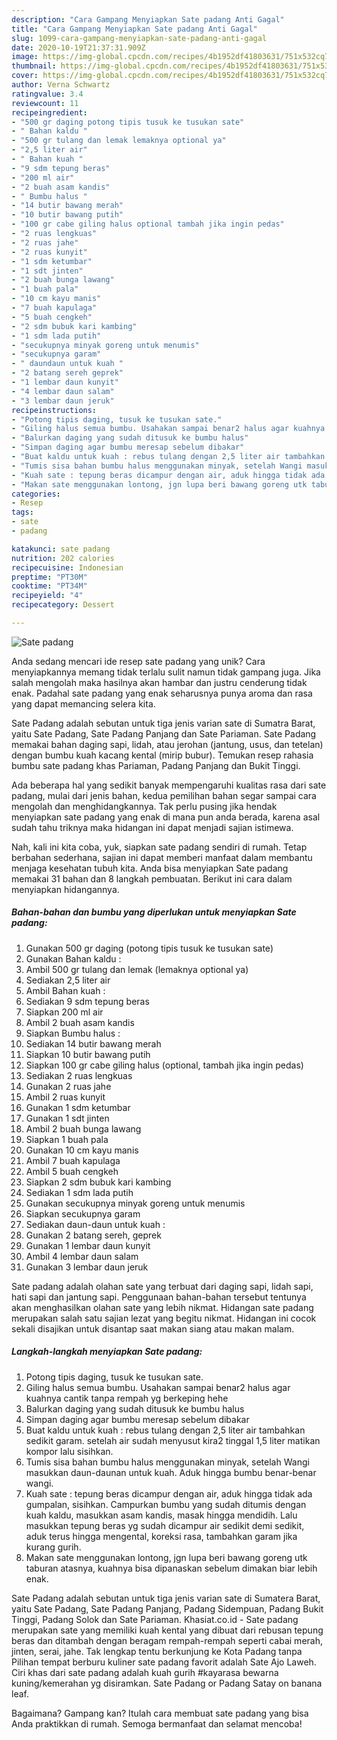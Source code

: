 ```yaml
---
description: "Cara Gampang Menyiapkan Sate padang Anti Gagal"
title: "Cara Gampang Menyiapkan Sate padang Anti Gagal"
slug: 1099-cara-gampang-menyiapkan-sate-padang-anti-gagal
date: 2020-10-19T21:37:31.909Z
image: https://img-global.cpcdn.com/recipes/4b1952df41803631/751x532cq70/sate-padang-foto-resep-utama.jpg
thumbnail: https://img-global.cpcdn.com/recipes/4b1952df41803631/751x532cq70/sate-padang-foto-resep-utama.jpg
cover: https://img-global.cpcdn.com/recipes/4b1952df41803631/751x532cq70/sate-padang-foto-resep-utama.jpg
author: Verna Schwartz
ratingvalue: 3.4
reviewcount: 11
recipeingredient:
- "500 gr daging potong tipis tusuk ke tusukan sate"
- " Bahan kaldu "
- "500 gr tulang dan lemak lemaknya optional ya"
- "2,5 liter air"
- " Bahan kuah "
- "9 sdm tepung beras"
- "200 ml air"
- "2 buah asam kandis"
- " Bumbu halus "
- "14 butir bawang merah"
- "10 butir bawang putih"
- "100 gr cabe giling halus optional tambah jika ingin pedas"
- "2 ruas lengkuas"
- "2 ruas jahe"
- "2 ruas kunyit"
- "1 sdm ketumbar"
- "1 sdt jinten"
- "2 buah bunga lawang"
- "1 buah pala"
- "10 cm kayu manis"
- "7 buah kapulaga"
- "5 buah cengkeh"
- "2 sdm bubuk kari kambing"
- "1 sdm lada putih"
- "secukupnya minyak goreng untuk menumis"
- "secukupnya garam"
- " daundaun untuk kuah "
- "2 batang sereh geprek"
- "1 lembar daun kunyit"
- "4 lembar daun salam"
- "3 lembar daun jeruk"
recipeinstructions:
- "Potong tipis daging, tusuk ke tusukan sate."
- "Giling halus semua bumbu. Usahakan sampai benar2 halus agar kuahnya cantik tanpa rempah yg berkeping hehe"
- "Balurkan daging yang sudah ditusuk ke bumbu halus"
- "Simpan daging agar bumbu meresap sebelum dibakar"
- "Buat kaldu untuk kuah : rebus tulang dengan 2,5 liter air tambahkan sedikit garam. setelah air sudah menyusut kira2 tinggal 1,5 liter matikan kompor lalu sisihkan."
- "Tumis sisa bahan bumbu halus menggunakan minyak, setelah Wangi masukkan daun-daunan untuk kuah. Aduk hingga bumbu benar-benar wangi."
- "Kuah sate : tepung beras dicampur dengan air, aduk hingga tidak ada gumpalan, sisihkan. Campurkan bumbu yang sudah ditumis dengan kuah kaldu, masukkan asam kandis, masak hingga mendidih. Lalu masukkan tepung beras yg sudah dicampur air sedikit demi sedikit, aduk terus hingga mengental, koreksi rasa, tambahkan garam jika kurang gurih."
- "Makan sate menggunakan lontong, jgn lupa beri bawang goreng utk taburan atasnya, kuahnya bisa dipanaskan sebelum dimakan biar lebih enak."
categories:
- Resep
tags:
- sate
- padang

katakunci: sate padang 
nutrition: 202 calories
recipecuisine: Indonesian
preptime: "PT30M"
cooktime: "PT34M"
recipeyield: "4"
recipecategory: Dessert

---
```



![Sate padang](https://img-global.cpcdn.com/recipes/4b1952df41803631/751x532cq70/sate-padang-foto-resep-utama.jpg)

Anda sedang mencari ide resep sate padang yang unik? Cara menyiapkannya memang tidak terlalu sulit namun tidak gampang juga. Jika salah mengolah maka hasilnya akan hambar dan justru cenderung tidak enak. Padahal sate padang yang enak seharusnya punya aroma dan rasa yang dapat memancing selera kita.

Sate Padang adalah sebutan untuk tiga jenis varian sate di Sumatra Barat, yaitu Sate Padang, Sate Padang Panjang dan Sate Pariaman. Sate Padang memakai bahan daging sapi, lidah, atau jerohan (jantung, usus, dan tetelan) dengan bumbu kuah kacang kental (mirip bubur). Temukan resep rahasia bumbu sate padang khas Pariaman, Padang Panjang dan Bukit Tinggi.

Ada beberapa hal yang sedikit banyak mempengaruhi kualitas rasa dari sate padang, mulai dari jenis bahan, kedua pemilihan bahan segar sampai cara mengolah dan menghidangkannya. Tak perlu pusing jika hendak menyiapkan sate padang yang enak di mana pun anda berada, karena asal sudah tahu triknya maka hidangan ini dapat menjadi sajian istimewa.


Nah, kali ini kita coba, yuk, siapkan sate padang sendiri di rumah. Tetap berbahan sederhana, sajian ini dapat memberi manfaat dalam membantu menjaga kesehatan tubuh kita. Anda bisa menyiapkan Sate padang memakai 31 bahan dan 8 langkah pembuatan. Berikut ini cara dalam menyiapkan hidangannya.

<!--inarticleads1-->

##### Bahan-bahan dan bumbu yang diperlukan untuk menyiapkan Sate padang:

1. Gunakan 500 gr daging (potong tipis tusuk ke tusukan sate)
1. Gunakan  Bahan kaldu :
1. Ambil 500 gr tulang dan lemak (lemaknya optional ya)
1. Sediakan 2,5 liter air
1. Ambil  Bahan kuah :
1. Sediakan 9 sdm tepung beras
1. Siapkan 200 ml air
1. Ambil 2 buah asam kandis
1. Siapkan  Bumbu halus :
1. Sediakan 14 butir bawang merah
1. Siapkan 10 butir bawang putih
1. Siapkan 100 gr cabe giling halus (optional, tambah jika ingin pedas)
1. Sediakan 2 ruas lengkuas
1. Gunakan 2 ruas jahe
1. Ambil 2 ruas kunyit
1. Gunakan 1 sdm ketumbar
1. Gunakan 1 sdt jinten
1. Ambil 2 buah bunga lawang
1. Siapkan 1 buah pala
1. Gunakan 10 cm kayu manis
1. Ambil 7 buah kapulaga
1. Ambil 5 buah cengkeh
1. Siapkan 2 sdm bubuk kari kambing
1. Sediakan 1 sdm lada putih
1. Gunakan secukupnya minyak goreng untuk menumis
1. Siapkan secukupnya garam
1. Sediakan  daun-daun untuk kuah :
1. Gunakan 2 batang sereh, geprek
1. Gunakan 1 lembar daun kunyit
1. Ambil 4 lembar daun salam
1. Gunakan 3 lembar daun jeruk


Sate padang adalah olahan sate yang terbuat dari daging sapi, lidah sapi, hati sapi dan jantung sapi. Penggunaan bahan-bahan tersebut tentunya akan menghasilkan olahan sate yang lebih nikmat. Hidangan sate padang merupakan salah satu sajian lezat yang begitu nikmat. Hidangan ini cocok sekali disajikan untuk disantap saat makan siang atau makan malam. 

<!--inarticleads2-->

##### Langkah-langkah menyiapkan Sate padang:

1. Potong tipis daging, tusuk ke tusukan sate.
1. Giling halus semua bumbu. Usahakan sampai benar2 halus agar kuahnya cantik tanpa rempah yg berkeping hehe
1. Balurkan daging yang sudah ditusuk ke bumbu halus
1. Simpan daging agar bumbu meresap sebelum dibakar
1. Buat kaldu untuk kuah : rebus tulang dengan 2,5 liter air tambahkan sedikit garam. setelah air sudah menyusut kira2 tinggal 1,5 liter matikan kompor lalu sisihkan.
1. Tumis sisa bahan bumbu halus menggunakan minyak, setelah Wangi masukkan daun-daunan untuk kuah. Aduk hingga bumbu benar-benar wangi.
1. Kuah sate : tepung beras dicampur dengan air, aduk hingga tidak ada gumpalan, sisihkan. Campurkan bumbu yang sudah ditumis dengan kuah kaldu, masukkan asam kandis, masak hingga mendidih. Lalu masukkan tepung beras yg sudah dicampur air sedikit demi sedikit, aduk terus hingga mengental, koreksi rasa, tambahkan garam jika kurang gurih.
1. Makan sate menggunakan lontong, jgn lupa beri bawang goreng utk taburan atasnya, kuahnya bisa dipanaskan sebelum dimakan biar lebih enak.


Sate Padang adalah sebutan untuk tiga jenis varian sate di Sumatera Barat, yaitu Sate Padang, Sate Padang Panjang, Padang Sidempuan, Padang Bukit Tinggi, Padang Solok dan Sate Pariaman. Khasiat.co.id - Sate padang merupakan sate yang memiliki kuah kental yang dibuat dari rebusan tepung beras dan ditambah dengan beragam rempah-rempah seperti cabai merah, jinten, serai, jahe. Tak lengkap tentu berkunjung ke Kota Padang tanpa Pilihan tempat berburu kuliner sate padang favorit adalah Sate Ajo Laweh. Ciri khas dari sate padang adalah kuah gurih #kayarasa bewarna kuning/kemerahan yg disiramkan. Sate Padang or Padang Satay on banana leaf. 

Bagaimana? Gampang kan? Itulah cara membuat sate padang yang bisa Anda praktikkan di rumah. Semoga bermanfaat dan selamat mencoba!
